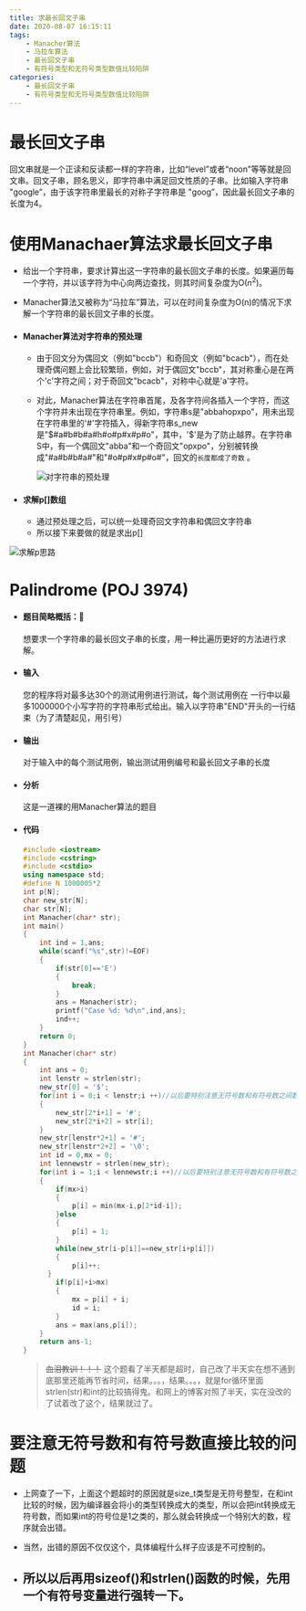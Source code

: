 ```yaml
---
title: 求最长回文子串
date: 2020-08-07 16:15:11
tags:
	- Manacher算法
	- 马拉车算法
	- 最长回文子串
	- 有符号类型和无符号类型数值比较陷阱
categories: 
	- 最长回文子串
	- 有符号类型和无符号类型数值比较陷阱
---
```

# 最长回文子串
  回文串就是一个正读和反读都一样的字符串，比如“level”或者“noon”等等就是回文串。回文子串，顾名思义，即字符串中满足回文性质的子串。比如输入字符串 "google”，由于该字符串里最长的对称子字符串是 "goog”，因此最长回文子串的长度为4。
# 使用Manachaer算法求最长回文子串

* 给出一个字符串，要求计算出这一字符串的最长回文子串的长度。如果遍历每一个字符，并以该字符为中心向两边查找，则其时间复杂度为O(*n*<sup>2</sup>)。

* Manacher算法又被称为“马拉车”算法，可以在时间复杂度为O(n)的情况下求解一个字符串的最长回文子串的长度。

* #### Manacher算法对字符串的预处理

  * 由于回文分为偶回文（例如"bccb"）和奇回文（例如"bcacb"），而在处理奇偶问题上会比较繁琐，例如，对于偶回文"bccb"，其对称重心是在两个'c'字符之间；对于奇回文"bcacb"，对称中心就是'a'字符。

  * 对此，Manacher算法在字符串首尾，及各字符间各插入一个字符，而这个字符并未出现在字符串里。例如，字符串s是"abbahopxpo"，用未出现在字符串里的'#'字符插入，得新字符串s_new是"\$#a#b#b#a#h#o#p#x#p#o"，其中，'$'是为了防止越界。在字符串S中，有一个偶回文"abba"和一个奇回文"opxpo"，分别被转换成"#a#b#b#a#"和"#o#p#x#p#o#"，回文的`长度都成了奇数` 。

    ![对字符串的预处理](https://i.loli.net/2020/08/07/3cUyC5PLBGQvzFq.png)

* #### 求解p[]数组

  * 通过预处理之后，可以统一处理奇回文字符串和偶回文字符串
  * 所以接下来要做的就是求出p[]

![求解p思路](https://i.loli.net/2020/08/07/j76WIBYFX34EUMu.png)

  


# Palindrome (POJ 3974)

* #### 题目简略概括：:articulated_lorry:

  想要求一个字符串的最长回文子串的长度，用一种比遍历更好的方法进行求解。

* #### 输入

  您的程序将对最多达30个的测试用例进行测试，每个测试用例在 一行中以最多1000000个小写字符的字符串形式给出。输入以字符串"END"开头的一行结束（为了清楚起见，用引号）

* #### 输出

  对于输入中的每个测试用例，输出测试用例编号和最长回文子串的长度

* #### 分析

  这是一道裸的用Manacher算法的题目

* #### 代码

  ```cpp
  #include <iostream>
  #include <cstring>
  #include <cstdio>
  using namespace std;
  #define N 1000005*2
  int p[N];
  char new_str[N];
  char str[N];
  int Manacher(char* str);
  int main()
  {
      int ind = 1,ans;
      while(scanf("%s",str)!=EOF)
      {
          if(str[0]=='E')
          {
              break;
          }
          ans = Manacher(str);
          printf("Case %d: %d\n",ind,ans);
          ind++;
      }
      return 0;
  }
  int Manacher(char* str)
  {
      int ans = 0;
      int lenstr = strlen(str);
      new_str[0] = '$';
      for(int i = 0;i < lenstr;i ++)//以后要特别注意无符号数和有符号数之间数值比较，因为编译器会把有符号数转换成无符号数，所以比如这个例子，int就会转换成无符号数，如果过int符号位为1，那么就会变得很大，程序就会出错，从这道题的经历来看，就会死循环
      {
          new_str[2*i+1] = '#';
          new_str[2*i+2] = str[i];
      }
      new_str[lenstr*2+1] = '#';
      new_str[lenstr*2+2] = '\0';
      int id = 0,mx = 0;
      int lennewstr = strlen(new_str);
      for(int i = 1;i < lennewstr;i ++)//以后要特别注意无符号数和有符号数之间数值比较
      {
          if(mx>i)
          {
              p[i] = min(mx-i,p[2*id-i]);
          }else
          {
              p[i] = 1;
          }
          while(new_str[i-p[i]]==new_str[i+p[i]])
          {
              p[i]++;
        }
          if(p[i]+i>mx)
          {
              mx = p[i] + i;
              id = i;
          }
          ans = max(ans,p[i]);
      }
      return ans-1;
  }
  
  ```
  
  > ~~血泪教训！！！~~ 这个题看了半天都是超时，自己改了半天实在想不通到底那里还能再节省时间，结果。。。，结果。。。，就是for循环里面strlen(str)和int的比较搞得鬼。和网上的博客对照了半天，实在没改的了试着改了这个，结果就过了。

# 要注意无符号数和有符号数直接比较的问题

* 上网查了一下，上面这个题超时的原因就是size_t类型是无符号整型，在和int比较的时候，因为编译器会将小的类型转换成大的类型，所以会把int转换成无符号数，而如果int的符号位是1之类的，那么就会转换成一个特别大的数，程序就会出错。

* 当然，出错的原因不仅仅这个，具体编程什么样子应该是不可控制的。

* ## 所以以后再用sizeof()和strlen()函数的时候，先用一个有符号变量进行强转一下。

